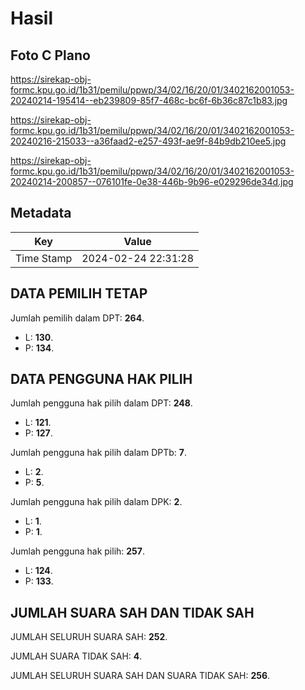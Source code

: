 # Hasil

## Foto C Plano

https://sirekap-obj-formc.kpu.go.id/1b31/pemilu/ppwp/34/02/16/20/01/3402162001053-20240214-195414--eb239809-85f7-468c-bc6f-6b36c87c1b83.jpg

https://sirekap-obj-formc.kpu.go.id/1b31/pemilu/ppwp/34/02/16/20/01/3402162001053-20240216-215033--a36faad2-e257-493f-ae9f-84b9db210ee5.jpg

https://sirekap-obj-formc.kpu.go.id/1b31/pemilu/ppwp/34/02/16/20/01/3402162001053-20240214-200857--076101fe-0e38-446b-9b96-e029296de34d.jpg


## Metadata

| Key        | Value               |
| ---------- | ------------------- |
| Time Stamp | 2024-02-24 22:31:28 |


## DATA PEMILIH TETAP

Jumlah pemilih dalam DPT: **264**.
 * L: **130**.
 * P: **134**.

## DATA PENGGUNA HAK PILIH

Jumlah pengguna hak pilih dalam DPT: **248**.
 * L: **121**.
 * P: **127**.

Jumlah pengguna hak pilih dalam DPTb: **7**.
 * L: **2**.
 * P: **5**.

Jumlah pengguna hak pilih dalam DPK: **2**.
 * L: **1**.
 * P: **1**.

Jumlah pengguna hak pilih: **257**.
 * L: **124**.
 * P: **133**.

## JUMLAH SUARA SAH DAN TIDAK SAH

JUMLAH SELURUH SUARA SAH: **252**.

JUMLAH SUARA TIDAK SAH: **4**.

JUMLAH SELURUH SUARA SAH DAN SUARA TIDAK SAH: **256**.


